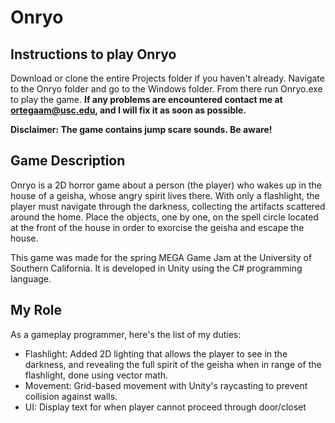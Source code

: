 # Onryo

## Instructions to play Onryo 
Download or clone the entire Projects folder if you haven't already. Navigate to the Onryo folder and go to the Windows 
folder. From there run Onryo.exe to play the game. **If any problems are encountered contact me at ortegaam@usc.edu, and I 
will fix it as soon as possible.**

**Disclaimer: The game contains jump scare sounds. Be aware!**

## Game Description
Onryo is a 2D horror game about a person (the player) who wakes up in the house of a geisha, whose angry spirit lives there. With 
only a flashlight, the player must navigate through the darkness, collecting the artifacts scattered around the home. Place
the objects, one by one, on the spell circle located at the front of the house in order to exorcise the geisha and escape the house.

This game was made for the spring MEGA Game Jam at the University of Southern California. It is developed in Unity using the C# 
programming language.

## My Role 
As a gameplay programmer, here's the list of my duties:
- Flashlight: Added 2D lighting that allows the player to see in the darkness, and revealing the full spirit of the geisha 
when in range of the flashlight, done using vector math.
- Movement: Grid-based movement with Unity's raycasting to prevent collision against walls.
- UI: Display text for when player cannot proceed through door/closet